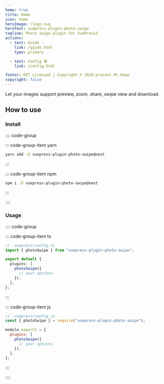 ```yaml
---
home: true
title: Home
icon: home
heroImage: /logo.svg
heroText: vuepress-plugin-photo-swipe
tagline: Photo swipe plugin for VuePress2
actions:
  - text: Guide 💡
    link: /guide.html
    type: primary

  - text: Config 🛠
    link: /config.html

footer: MIT Licensed | Copyright © 2019-present Mr.Hope
copyright: false
---
```


Let your images support preview, zoom, share, swipe view and download.

## How to use

### Install

:::: code-group

::: code-group-item yarn

```bash
yarn add -D vuepress-plugin-photo-swipe@next
```

:::

::: code-group-item npm

```bash
npm i -D vuepress-plugin-photo-swipe@next
```

:::

::::

### Usage

:::: code-group

::: code-group-item ts

```ts
// .vuepress/config.ts
import { photoSwipe } from "vuepress-plugin-photo-swipe";

export default {
  plugins: [
    photoSwipe({
      // your options
    }),
  ],
};
```

:::

::: code-group-item js

```js
// .vuepress/config.js
const { photoSwipe } = require("vuepress-plugin-photo-swipe");

module.exports = {
  plugins: [
    photoSwipe({
      // your options
    }),
  ],
};
```

:::

::::
